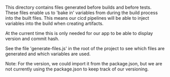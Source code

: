 This directory contains files generated before builds and before tests. These files enable us to 'bake in' variables from during the build process into the built files. This means our cicd pipelines will be able to inject variables into the build when creating artifacts.

At the current time this is only needed for our app to be able to display version and commit hash.

See the file 'generate-files.js' in the root of the project to see which files are generated and which variables are used.

Note: For the version, we could import it from the package.json, but we are not currently using the package.json to keep track of our versioning.
